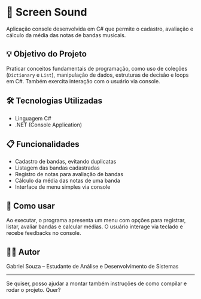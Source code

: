# 🎵 Screen Sound

Aplicação console desenvolvida em C# que permite o cadastro, avaliação e cálculo da média das notas de bandas musicais.

## 💡 Objetivo do Projeto  
Praticar conceitos fundamentais de programação, como uso de coleções (`Dictionary` e `List`), manipulação de dados, estruturas de decisão e loops em C#. Também exercita interação com o usuário via console.

## 🛠 Tecnologias Utilizadas  
- Linguagem C#  
- .NET (Console Application)  

## 📋 Funcionalidades  
- Cadastro de bandas, evitando duplicatas  
- Listagem das bandas cadastradas  
- Registro de notas para avaliação de bandas  
- Cálculo da média das notas de uma banda  
- Interface de menu simples via console  

## 🚀 Como usar  
Ao executar, o programa apresenta um menu com opções para registrar, listar, avaliar bandas e calcular médias. O usuário interage via teclado e recebe feedbacks no console.

## 👨‍💻 Autor  
Gabriel Souza – Estudante de Análise e Desenvolvimento de Sistemas

---

Se quiser, posso ajudar a montar também instruções de como compilar e rodar o projeto. Quer?

